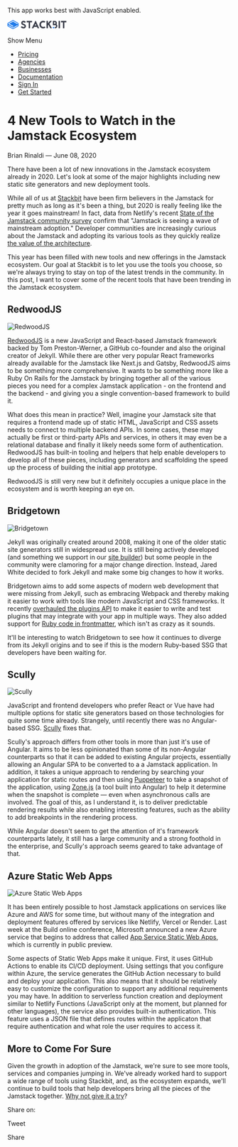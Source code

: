 This app works best with JavaScript enabled.

<a href="/" class="masthead-logo"><img src="/images/logo_alt.svg" alt="Stackbit logo" width="133" height="20" /></a>

<span class="screen-reader-text">Show Menu</span><span class="masthead-menu-icon" aria-hidden="true"></span>

-   [Pricing](/pricing)
-   [Agencies](/agencies)
-   [Businesses](/businesses)
-   [Documentation](https://www.stackbit.com/docs/)
-   [Sign In](https://app.stackbit.com/)
-   <a href="https://app.stackbit.com/create" class="button-component button-component-theme-accent button-component-hollow"><span>Get Started</span></a>

4 New Tools to Watch in the Jamstack Ecosystem
==============================================

Brian Rinaldi — June 08, 2020

There have been a lot of new innovations in the Jamstack ecosystem already in 2020. Let's look at some of the major highlights including new static site generators and new deployment tools.

While all of us at [Stackbit](https://www.stackbit.com/) have been firm believers in the Jamstack for pretty much as long as it's been a thing, but 2020 is really feeling like the year it goes mainstream! In fact, data from Netlify's recent [State of the Jamstack community survey](https://www.netlify.com/blog/2020/05/27/state-of-the-jamstack-survey-2020-first-results/) confirm that "Jamstack is seeing a wave of mainstream adoption." Developer communities are increasingly curious about the Jamstack and adopting its various tools as they quickly realize [the value of the architecture](https://www.software.com/src/supercharge-web-development-with-git-and-netlify).

This year has been filled with new tools and new offerings in the Jamstack ecosystem. Our goal at Stackbit is to let you use the tools you choose, so we're always trying to stay on top of the latest trends in the community. In this post, I want to cover some of the recent tools that have been trending in the Jamstack ecosystem.

RedwoodJS
---------

![RedwoodJS](/images/1591622805-redwoodsm.png)

[RedwoodJS](https://redwoodjs.com/) is a new JavaScript and React-based Jamstack framework backed by Tom Preston-Werner, a GitHub co-founder and also the original creator of Jekyll. While there are other very popular React frameworks already available for the Jamstack like Next.js and Gatsby, RedwoodJS aims to be something more comprehensive. It wants to be something more like a Ruby On Rails for the Jamstack by bringing together all of the various pieces you need for a complex Jamstack application - on the frontend and the backend - and giving you a single convention-based framework to build it.

What does this mean in practice? Well, imagine your Jamstack site that requires a frontend made up of static HTML, JavaScript and CSS assets needs to connect to multiple backend APIs. In some cases, these may actually be first or third-party APIs and services, in others it may even be a relational database and finally it likely needs some form of authentication. RedwoodJS has built-in tooling and helpers that help enable developers to develop all of these pieces, including generators and scaffolding the speed up the process of building the initial app prototype.

RedwoodJS is still very new but it definitely occupies a unique place in the ecosystem and is worth keeping an eye on.

Bridgetown
----------

![Bridgetown](/images/1591622832-bridgetownsm.png)

Jekyll was originally created around 2008, making it one of the older static site generators still in widespread use. It is still being actively developed (and something we support in our [site builder](https://app.stackbit.com/create)) but some people in the community were clamoring for a major change direction. Instead, Jared White decided to fork Jekyll and make some big changes to how it works.

Bridgetown aims to add some aspects of modern web development that were missing from Jekyll, such as embracing Webpack and thereby making it easier to work with tools like modern JavaScript and CSS frameworks. It recently [overhauled the plugins API](https://www.bridgetownrb.com/release/whats-new-in-0.14-hazelwood/) to make it easier to write and test plugins that may integrate with your app in multiple ways. They also added support for [Ruby code in frontmatter](https://www.bridgetownrb.com/feature/supercharge-your-bridgetown-site-with-ruby-front-matter/), which isn't as crazy as it sounds.

It'll be interesting to watch Bridgetown to see how it continues to diverge from its Jekyll origins and to see if this is the modern Ruby-based SSG that developers have been waiting for.

Scully
------

![Scully](/images/1591622861-scullysm.png)

JavaScript and frontend developers who prefer React or Vue have had multiple options for static site generators based on those technologies for quite some time already. Strangely, until recently there was no Angular-based SSG. [Scully](https://scully.io/) fixes that.

Scully's approach differs from other tools in more than just it's use of Angular. It aims to be less opinionated than some of its non-Angular counterparts so that it can be added to existing Angular projects, essentially allowing an Angular SPA to be converted to a a Jamstack application. In addition, it takes a unique approach to rendering by searching your application for static routes and then using [Puppeteer](https://github.com/puppeteer/puppeteer) to take a snapshot of the application, using [Zone.js](https://github.com/angular/angular/tree/master/packages/zone.js) (a tool built into Angular) to help it determine when the snapshot is complete ⁠— even when asynchronous calls are involved. The goal of this, as I understand it, is to deliver predictable rendering results while also enabling interesting features, such as the ability to add breakpoints in the rendering process.

While Angular doesn't seem to get the attention of it's framework counterparts lately, it still has a large community and a strong foothold in the enterprise, and Scully's approach seems geared to take advantage of that.

Azure Static Web Apps
---------------------

![Azure Static Web Apps](/images/1591622890-azuresm.png)

It has been entirely possible to host Jamstack applications on services like Azure and AWS for some time, but without many of the integration and deployment features offered by services like Netlify, Vercel or Render. Last week at the Build online conference, Microsoft announced a new Azure service that begins to address that called [App Service Static Web Apps](https://azure.microsoft.com/en-us/services/app-service/static/), which is currently in public preview.

Some aspects of Static Web Apps make it unique. First, it uses GitHub Actions to enable its CI/CD deployment. Using settings that you configure within Azure, the service generates the GitHub Action necessary to build and deploy your application. This also means that it should be relatively easy to customize the configuration to support any additional requirements you may have. In addition to serverless function creation and deployment similar to Netlify Functions (JavaScript only at the moment, but planned for other languages), the service also provides built-in authentication. This feature uses a JSON file that defines routes within the applicaton that require authentication and what role the user requires to access it.

More to Come For Sure
---------------------

Given the growth in adoption of the Jamstack, we're sure to see more tools, services and companies jumping in. We've already worked hard to support a wide range of tools using Stackbit, and, as the ecosystem expands, we'll continue to build tools that help developers bring all the pieces of the Jamstack together. [Why not give it a try](https://app.stackbit.com/create)?

<span class="post-share-title">Share on:</span>

Tweet

Share













<!-- -->



<!-- -->








